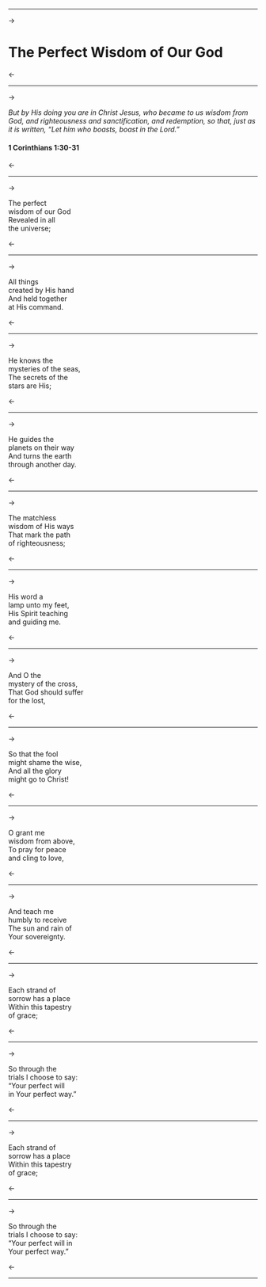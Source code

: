 ***
->
# The Perfect Wisdom of Our God

<-
***
->

*But by His doing you are in Christ Jesus, who became to us wisdom from God, and righteousness and sanctification, and redemption, so that, just as it is written, “Let him who boasts, boast in the Lord.”*  
  
#### 1 Corinthians 1:30-31

<-
***
->

The perfect  
wisdom of our God  
Revealed in all  
the universe;  

<-
***
->

All things  
created by His hand  
And held together  
at His command.  

<-
***
->

He knows the  
mysteries of the seas,  
The secrets of the  
stars are His;  

<-
***
->

He guides the  
planets on their way  
And turns the earth  
through another day.  

<-
***
->

The matchless  
wisdom of His ways  
That mark the path  
of righteousness;  

<-
***
->

His word a  
lamp unto my feet,  
His Spirit teaching  
and guiding me.  

<-
***
->

And O the  
mystery of the cross,  
That God should suffer  
for the lost,  

<-
***
->

So that the fool  
might shame the wise,  
And all the glory  
might go to Christ!  

<-
***
->

O grant me  
wisdom from above,  
To pray for peace  
and cling to love,  

<-
***
->

And teach me  
humbly to receive  
The sun and rain of  
Your sovereignty.  

<-
***
->

Each strand of  
sorrow has a place  
Within this tapestry  
of grace;  

<-
***
->

So through the  
trials I choose to say:  
“Your perfect will  
in Your perfect way.”  

<-
***
->

Each strand of  
sorrow has a place  
Within this tapestry  
of grace;  

<-
***
->

So through the  
trials I choose to say:  
“Your perfect will in  
Your perfect way.”  

<-
***

